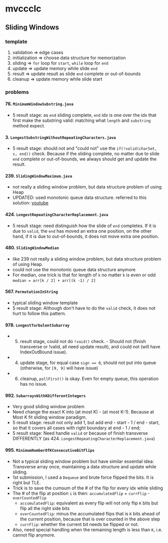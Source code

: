 # mvccclc

## Sliding Windows
### template
1. validation => edge cases
2. initialization => choose data structure for memorization
3. sliding => `for` loop for `start`, `while` loop for `end`
4. update => update memory while slide `end`
5. result => update result as slide `end` complete or out-of-bounds
6. cleanup => update memory while slide start

### problems
#### 76. `MinimumWindowSubstring.java`
* 5 result stage: as `end` sliding complete, `end` idx is one over the idx that first make the substring valid: matching what `length` and `substring` method expect.

#### 3. `LongestSubstringWithoutRepeatingCharacters.java`
* 5 result stage: should not and "could not" use the `if(!valid(charSet, s, end))` check. Because if the sliding complete, no matter due to slide `end` complete or out-of-bounds, we always should get and update the result.

#### 239. `SlidingWindowMaximum.java`
* not really a sliding window problem, but data structure problem of using Heap
* UPDATED: used monotonic queue data structure. referred to this solution: [youtube](https://youtu.be/2SXqBsTR6a8)

#### 424. `LongestRepeatingCharacterReplacement.java`
* 5 result stage: need distinguish how the slide of `end` completes. If it is due to `valid`, the `end` has moved an extra one position, on the other hand, if it is due to out-of-bounds, it does not move extra one position.

#### 480. `SlidingWindowMedian`
* like 239 not really a sliding window problem, but data structure problem of using Heap.
* could not use the monotonic queue data structure anymore
* For median, one trick is that for length of `k` no matter `k` is even or odd `median = arr[k / 2] + arr[(k -1) / 2]`

#### 567. `PermutationInString`
* typical sliding window template
* 5 result stage: Although don't have to do the `valid` check, it does not hurt to follow this pattern.

#### 978. `LongestTurbulentSubarray`
* 5. result stage, could not do `!vaid()` check. - Should not (finish transverse or !valid, all need update result), and could not (will have IndexOutBound issue).
* 4. update stage, for equal case `sign == 0`, should not put into queue (otherwise, for `[9, 9]` will have issue)
* 6. cleanup, `pollFirst()` is okay. Even for empty queue, this operation has no issue. 

#### 992. `SubarraysWithKDifferentIntegers`
* Very good sliding window problem
* Need change the exact K into (at most K) - (at most K-1). Because at Most K fit sliding window paradigm.
* 5 result stage: result not only add 1, but add end - start - 1 / end - start, so that it covers all cases with right boundary at end - 1 / end;
* 5 result stage: Need handle `valid` or because of finish transverse DIFFERENTLY (as 424. `LongestRepeatingCharacterReplacement.java`)

#### 995. `MinimumNumberOfKConsecutiveBitFlips`
* Not a typical sliding window problem but have similar essential idea: Transverse array once, maintaining a data structure and update while sliding.
* 1st submission, I used a `Dequeue` and brute force flipped the bits. It is right but TLE.
* Trick is to save the cumsum of the # of the flip for every idx while sliding
* The # of the flip at position `i` is then: `accumulatedFlip` + `currFlip` - `overCountedFlip`
    * `accumulatedFlip`: equivalent as every flip will not only flip `K` bits but flip all the right side bits
    * `overCountedFlip`: minus the accumulated flips that is `K` bits ahead of the current position, because that is over counted in the above step
    * `currFlip`: whether the current bit needs be flipped or not.
* Also, need special handling when the remaining length is less than `K`, i.e. cannot flip anymore.
    




